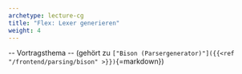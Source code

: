 ```yaml
---
archetype: lecture-cg
title: "Flex: Lexer generieren"
weight: 4
---
```



-- Vortragsthema --  (gehört zu `["Bison (Parsergenerator)"]({{<ref "/frontend/parsing/bison" >}})`{=markdown})
